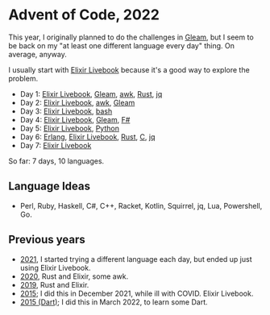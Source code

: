 # Advent of Code, 2022

This year, I originally planned to do the challenges in
[Gleam](https://gleam.run), but I seem to be back on my "at least one different
language every day" thing. On average, anyway.

I usually start with [Elixir Livebook](https://livebook.dev) because it's a
good way to explore the problem.

- Day 1: [Elixir Livebook](livebook/day01.livemd), [Gleam](gleam/day01/), [awk](awk/day01.awk), [Rust](rust/day01/), [jq](jq/)
- Day 2: [Elixir Livebook](livebook/day02.livemd), [awk](awk/day02.awk), [Gleam](gleam/day02/)
- Day 3: [Elixir Livebook](livebook/day03.livemd), [bash](bash/day03/)
- Day 4: [Elixir Livebook](livebook/day04.livemd), [Gleam](gleam/day04/), [F#](fsharp/day04/)
- Day 5: [Elixir Livebook](livebook/day05.livemd), [Python](python/day05.py)
- Day 6: [Erlang](erlang/day06.escript), [Elixir Livebook](livebook/day06.livemd), [Rust](rust/day06/), [C](c/day06/), [jq](jq/)
- Day 7: [Elixir Livebook](livebook/day07.livemd)

So far: 7 days, 10 languages.

## Language Ideas

- Perl, Ruby, Haskell, C#, C++, Racket, Kotlin, Squirrel, jq, Lua, Powershell, Go.

## Previous years

- [2021](https://github.com/rlipscombe/advent-2021), I started trying a different language each day, but ended up just using Elixir Livebook.
- [2020](https://github.com/rlipscombe/advent-2020), Rust and Elixir, some awk.
- [2019](https://github.com/rlipscombe/advent-2019), Rust and Elixir.
- [2015](https://github.com/rlipscombe/advent-2015); I did this in December 2021, while ill with COVID. Elixir Livebook.
- [2015 (Dart)](https://github.com/rlipscombe/advent-2015-dart); I did this in March 2022, to learn some Dart.
